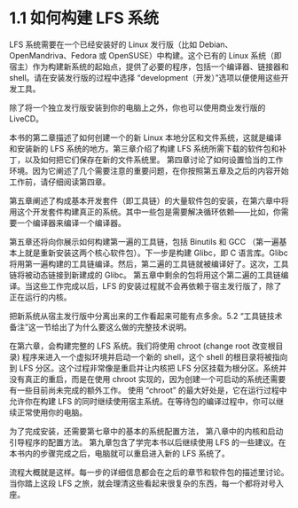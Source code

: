# 1.1 如何构建 LFS 系统

LFS 系统需要在一个已经安装好的 Linux 发行版（比如 Debian、OpenMandriva、Fedora 或 OpenSUSE）中构建。这个已有的 Linux 系统（即宿主）作为构建新系统的起始点，提供了必要的程序，包括一个编译器、链接器和 shell。请在安装发行版的过程中选择 “development（开发）”选项以便使用这些开发工具。

除了将一个独立发行版安装到你的电脑上之外，你也可以使用商业发行版的 LiveCD。

本书的第二章描述了如何创建一个的新 Linux 本地分区和文件系统，这就是编译和安装新的 LFS 系统的地方。第三章介绍了构建 LFS 系统所需下载的软件包和补丁，以及如何把它们保存在新的文件系统里。 第四章讨论了如何设置恰当的工作环境。因为它阐述了几个需要注意的重要问题，在你按照第五章及之后的内容开始工作前，请仔细阅读第四章。

第五章阐述了构成基本开发套件（即工具链）的大量软件包的安装，在第六章中将用这个开发套件构建真正的系统。其中一些包是需要解决循环依赖——比如，你需要一个编译器来编译一个编译器。

第五章还将向你展示如何构建第一遍的工具链，包括 Binutils 和 GCC （第一遍基本上就是重新安装这两个核心软件包）。下一步是构建 Glibc，即 C 语言库。Glibc 将用第一遍构建的工具链编译。然后，第二遍的工具链就被编译好了。这次，工具链将被动态链接到新建成的 Glibc。 第五章中剩余的包将用这个第二遍的工具链编译。当这些工作完成以后，LFS 的安装过程就不会再依赖于宿主发行版了，除了正在运行的内核。

把新系统从宿主发行版中分离出来的工作看起来可能有点多余。5.2 “工具链技术备注”这一节给出了为什么要这么做的完整技术说明。

在第六章，会构建完整的 LFS 系统。我们将使用 chroot (change root 改变根目录) 程序来进入一个虚拟环境并启动一个新的 shell，这个 shell 的根目录将被指向到 LFS 分区。这个过程非常像是重启并让内核把 LFS 分区挂载为根分区。系统并没有真正的重启，而是在使用 chroot 实现的，因为创建一个可启动的系统还需要有一些目前尚未完成的额外工作。 使用 “chroot” 的最大好处是，它在运行过程中允许你在构建 LFS 的同时继续使用宿主系统。在等待包的编译过程中，你可以继续正常使用你的电脑。

为了完成安装，还需要第七章中的基本的系统配置方法， 第八章中的内核和启动引导程序的配置方法。 第九章包含了学完本书以后继续使用 LFS 的一些建议。在本书内的步骤完成之后，电脑就可以重启进入新的 LFS 系统了。

流程大概就是这样。每一步的详细信息都会在之后的章节和软件包的描述里讨论。当你踏上这段 LFS 之旅，就会理清这些看起来很复杂的东西，每一个都将对号入座。

